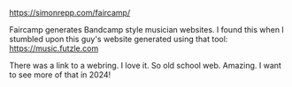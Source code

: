 https://simonrepp.com/faircamp/

Faircamp generates Bandcamp style musician websites.  I found this when I stumbled upon this guy's website generated using that tool: https://music.futzle.com

There was a link to a webring.  I love it.  So old school web.  Amazing.  I want to see more of that in 2024!